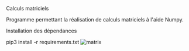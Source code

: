 Calculs matriciels

Programme permettant la réalisation de calculs matriciels à l'aide Numpy. 

Installation des dépendances

pip3 install -r requirements.txt
![matrix](https://user-images.githubusercontent.com/7604414/195325513-4c48826c-f201-4cda-9f72-0aa3c36344fd.png)

